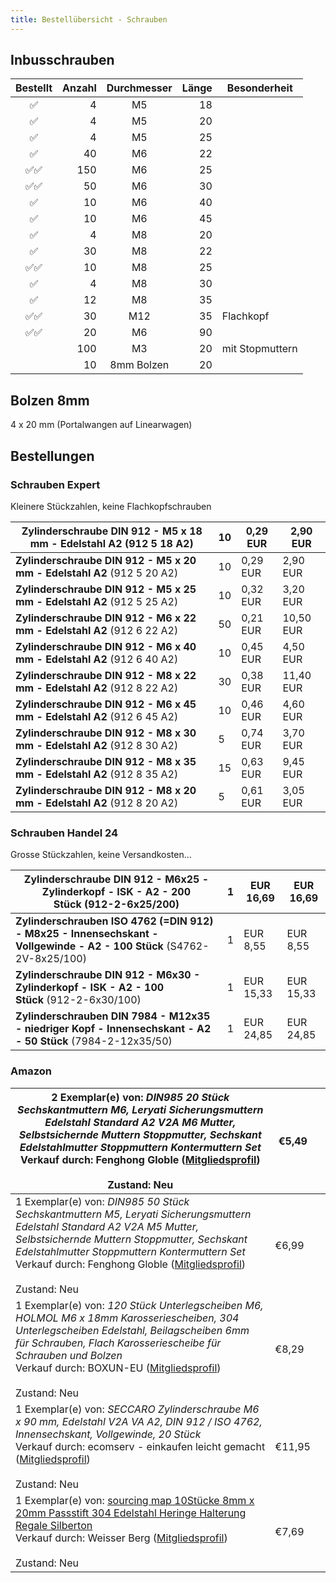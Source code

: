 ```yaml
---
title: Bestellübersicht - Schrauben
---
```


## Inbusschrauben

|Bestellt|Anzahl|Durchmesser|Länge|Besonderheit|
|:------:|-----:|:---------:|----:|------------|
|✅|4|M5|18||
|✅|4|M5|20||
|✅|4|M5|25||
|✅|40|M6|22||
|✅✅|150|M6|25||
|✅✅|50|M6|30||
|✅|10|M6|40||
|✅|10|M6|45||
|✅|4|M8|20||
|✅|30|M8|22||
|✅✅|10|M8|25||
|✅|4|M8|30||
|✅|12|M8|35||
|✅✅|30|M12|35|Flachkopf|
|✅✅|20|M6|90||
||100|M3|20|mit Stopmuttern|
||10|8mm Bolzen|20||

## Bolzen 8mm

4 x 20 mm (Portalwangen auf Linearwagen)

## Bestellungen

### Schrauben Expert

Kleinere Stückzahlen, keine Flachkopfschrauben

|**Zylinderschraube DIN 912 - M5 x 18 mm - Edelstahl A2** (912 5 18 A2)|10|0,29 EUR|2,90 EUR|
|------------------------------------------------------------------|--|--------|--------|
|**Zylinderschraube DIN 912 - M5 x 20 mm - Edelstahl A2** (912 5 20 A2)|10|0,29 EUR|2,90 EUR|
|**Zylinderschraube DIN 912 - M5 x 25 mm - Edelstahl A2** (912 5 25 A2)|10|0,32 EUR|3,20 EUR|
|**Zylinderschraube DIN 912 - M6 x 22 mm - Edelstahl A2** (912 6 22 A2)|50|0,21 EUR|10,50 EUR|
|**Zylinderschraube DIN 912 - M6 x 40 mm - Edelstahl A2** (912 6 40 A2)|10|0,45 EUR|4,50 EUR|
|**Zylinderschraube DIN 912 - M8 x 22 mm - Edelstahl A2** (912 8 22 A2)|30|0,38 EUR|11,40 EUR|
|**Zylinderschraube DIN 912 - M6 x 45 mm - Edelstahl A2** (912 6 45 A2)|10|0,46 EUR|4,60 EUR|
|**Zylinderschraube DIN 912 - M8 x 30 mm - Edelstahl A2** (912 8 30 A2)|5|0,74 EUR|3,70 EUR|
|**Zylinderschraube DIN 912 - M8 x 35 mm - Edelstahl A2** (912 8 35 A2)|15|0,63 EUR|9,45 EUR|
|**Zylinderschraube DIN 912 - M8 x 20 mm - Edelstahl A2** (912 8 20 A2)|5|0,61 EUR|3,05 EUR|

### Schrauben Handel 24

Grosse Stückzahlen, keine Versandkosten...

|**Zylinderschraube DIN 912 - M6x25 - Zylinderkopf - ISK - A2 - 200 Stück** (912-2-6x25/200)|1|EUR 16,69|EUR 16,69|
|---------------------------------------------------------------------------------------|-|---------|---------|
|**Zylinderschrauben ISO 4762 (=DIN 912) - M8x25 - Innensechskant - Vollgewinde - A2 - 100 Stück** (S4762-2V-8x25/100)|1|EUR 8,55|EUR 8,55|
|**Zylinderschraube DIN 912 - M6x30 - Zylinderkopf - ISK - A2 - 100 Stück** (912-2-6x30/100)|1|EUR 15,33|EUR 15,33|
|**Zylinderschrauben DIN 7984 - M12x35 - niedriger Kopf - Innensechskant - A2 - 50 Stück** (7984-2-12x35/50)|1|EUR 24,85|EUR 24,85|

### Amazon

|2 Exemplar(e) von: *DIN985 20 Stück Sechskantmuttern M6, Leryati Sicherungsmuttern Edelstahl Standard A2 V2A M6 Mutter, Selbstsichernde Muttern Stoppmutter, Sechskant Edelstahlmutter Stoppmuttern Kontermuttern Set*  <br>Verkauf durch: Fenghong Globle ([Mitgliedsprofil](http://www.amazon.de/gp/help/seller/at-a-glance.html/ref=od_sold_by_link?ie=UTF8&isAmazonFulfilled=1&marketplaceSeller=1&orderID=304-0735244-0211523&seller=AXVYZ7LI33HAM))  <br>  <br>Zustand: Neu|€5,49||
|--------------------------------------------------------------------------------------------------------------------------------------------------------------------------------------------------------------------------------------------------------------------------------------|-----|-|
|1 Exemplar(e) von: *DIN985 50 Stück Sechskantmuttern M5, Leryati Sicherungsmuttern Edelstahl Standard A2 V2A M5 Mutter, Selbstsichernde Muttern Stoppmutter, Sechskant Edelstahlmutter Stoppmuttern Kontermuttern Set*  <br>Verkauf durch: Fenghong Globle ([Mitgliedsprofil](http://www.amazon.de/gp/help/seller/at-a-glance.html/ref=od_sold_by_link?ie=UTF8&isAmazonFulfilled=1&marketplaceSeller=1&orderID=304-0735244-0211523&seller=AXVYZ7LI33HAM))  <br>  <br>Zustand: Neu|€6,99||
|1 Exemplar(e) von: *120 Stück Unterlegscheiben M6, HOLMOL M6 x 18mm Karosseriescheiben, 304 Unterlegscheiben Edelstahl, Beilagscheiben 6mm für Schrauben, Flach Karosseriescheibe für Schrauben und Bolzen*  <br>Verkauf durch: BOXUN-EU ([Mitgliedsprofil](http://www.amazon.de/gp/help/seller/at-a-glance.html/ref=od_sold_by_link?ie=UTF8&isAmazonFulfilled=1&marketplaceSeller=1&orderID=304-0735244-0211523&seller=AFNDNYRGAUCS9))  <br>  <br>Zustand: Neu|€8,29||
|1 Exemplar(e) von: *SECCARO Zylinderschraube M6 x 90 mm, Edelstahl V2A VA A2, DIN 912 / ISO 4762, Innensechskant, Vollgewinde, 20 Stück*  <br>Verkauf durch: ecomserv - einkaufen leicht gemacht ([Mitgliedsprofil](http://www.amazon.de/gp/help/seller/at-a-glance.html/ref=od_sold_by_link?ie=UTF8&isAmazonFulfilled=1&marketplaceSeller=1&orderID=304-1335347-3493147&seller=A1WLWSDG4A6FOP))  <br>  <br>Zustand: Neu|€11,95||
|1 Exemplar(e) von: [sourcing map 10Stücke 8mm x 20mm Passstift 304 Edelstahl Heringe Halterung Regale Silberton](https://www.amazon.de/dp/B07NZTFBTN?ref=ppx_yo2ov_dt_b_fed_asin_title)  <br>Verkauf durch: Weisser Berg ([Mitgliedsprofil](http://www.amazon.de/gp/help/seller/at-a-glance.html/ref=od_sold_by_link?ie=UTF8&isAmazonFulfilled=1&marketplaceSeller=1&orderID=304-4191328-7008356&seller=AQ1IBDB6G2RRD))  <br>  <br>Zustand: Neu|€7,69||
